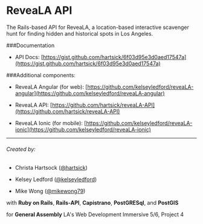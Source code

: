 # ReveaLA API

The Rails-based API for ReveaLA, a location-based interactive scavenger hunt for finding hidden and historical spots in Los Angeles.

###Documentation

* API Docs: [https://gist.github.com/hartsick/6f03d95e3d0aed17547a](https://gist.github.com/hartsick/6f03d95e3d0aed17547a)

###Additional components:

* ReveaLA Angular (for web): [https://github.com/kelseyledford/reveaLA-angular](https://github.com/kelseyledford/reveaLA-angular)

* ReveaLA API: [https://github.com/hartsick/reveaLA-API](https://github.com/hartsick/reveaLA-API)

* ReveaLA Ionic (for mobile): [https://github.com/kelseyledford/reveaLA-ionic](https://github.com/kelseyledford/reveaLA-ionic)

---

###### Created by: 
* Christa Hartsock ([@hartsick](http://github.com/hartsick))

* Kelsey Ledford ([@kelseyledford](http://github.com/kelseyledford))

* Mike Wong ([@mikewong79](http://github.com/mikewong79))

with **Ruby on Rails**, **Rails-API**, **Capistrano**, **PostGRESql**, and **PostGIS** 

for **General Assembly** LA's Web Development Immersive 5/6, Project 4
